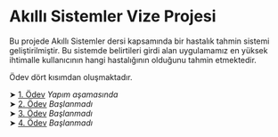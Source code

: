 # Akıllı Sistemler Vize Projesi

Bu projede Akıllı Sistemler dersi kapsamında bir hastalık tahmin sistemi geliştirilmiştir. Bu sistemde belirtileri girdi alan uygulamamız en yüksek ihtimalle kullanıcının hangi hastalığının olduğunu tahmin etmektedir. 

Ödev dört kısımdan oluşmaktadır.     

➤ [1. Ödev](./Proje/1-odev) *Yapım aşamasında*    
➤ [2. Ödev](./Proje) *Başlanmadı*    
➤ [3. Ödev](./Proje) *Başlanmadı*    
➤ [4. Ödev](./Proje) *Başlanmadı*     

